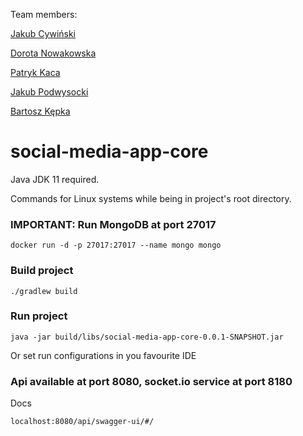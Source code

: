 Team members:

[Jakub Cywiński](https://github.com/xjakubcywinski)

[Dorota Nowakowska](https://github.com/doritos12)

[Patryk Kaca](https://github.com/Patrykaca)

[Jakub Podwysocki](https://github.com/Topeeerz)

[Bartosz Kępka](https://github.com/bartosz-kepka)

# social-media-app-core

Java JDK 11 required.

Commands for Linux systems while being in project's root directory.

### IMPORTANT: Run MongoDB at port 27017

``docker run -d -p 27017:27017 --name mongo mongo``

### Build project 

``./gradlew build``

### Run project

``java -jar build/libs/social-media-app-core-0.0.1-SNAPSHOT.jar``

Or set run configurations in you favourite IDE

### Api available at port 8080, socket.io service at port 8180

Docs

``localhost:8080/api/swagger-ui/#/``
